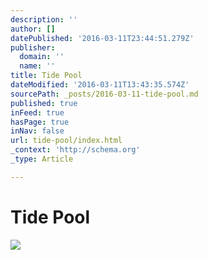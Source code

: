 ```yaml
---
description: ''
author: []
datePublished: '2016-03-11T23:44:51.279Z'
publisher:
  domain: ''
  name: ''
title: Tide Pool
dateModified: '2016-03-11T13:43:35.574Z'
sourcePath: _posts/2016-03-11-tide-pool.md
published: true
inFeed: true
hasPage: true
inNav: false
url: tide-pool/index.html
_context: 'http://schema.org'
_type: Article

---
```

# Tide Pool
![](https://the-grid-user-content.s3-us-west-2.amazonaws.com/efce8327-04ff-4763-b341-1330900eb727.png)